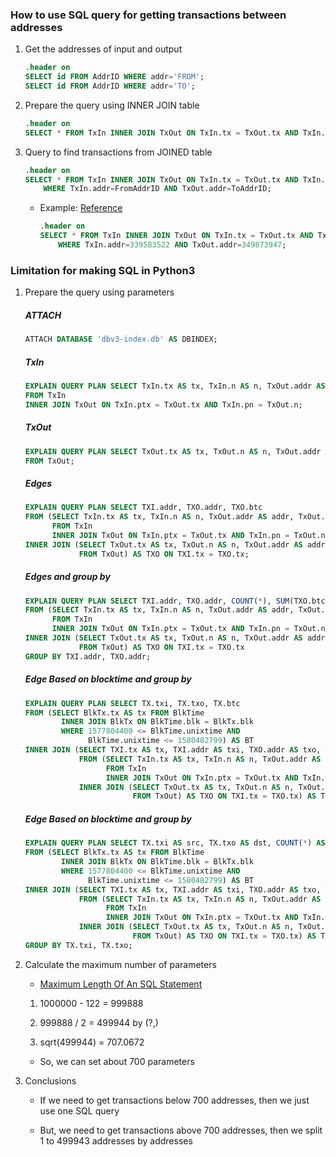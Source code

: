 ### How to use SQL query for getting transactions between addresses

1. Get the addresses of input and output

    ```sql
    .header on
    SELECT id FROM AddrID WHERE addr='FROM';
    SELECT id FROM AddrID WHERE addr='TO';
    ```

2. Prepare the query using INNER JOIN table

    ```sql
    .header on
    SELECT * FROM TxIn INNER JOIN TxOut ON TxIn.tx = TxOut.tx AND TxIn.n = TxOut.n LIMIT 10;
    ```

3. Query to find transactions from JOINED table

    ```sql
    .header on
    SELECT * FROM TxIn INNER JOIN TxOut ON TxIn.tx = TxOut.tx AND TxIn.n = TxOut.n
        WHERE TxIn.addr=FromAddrID AND TxOut.addr=ToAddrID;
    ```

    - Example: [Reference](https://www.blockchain.com/btc/tx/677b67a894d2587c423976ed65131d5ea730d9bd164e7692beffc0441f40eebf)

        ```sql
        .header on
        SELECT * FROM TxIn INNER JOIN TxOut ON TxIn.tx = TxOut.tx AND TxIn.n = TxOut.n
            WHERE TxIn.addr=339583522 AND TxOut.addr=349873947;
        ```

### Limitation for making SQL in Python3

1. Prepare the query using parameters

    ##### ATTACH
    ```sql
    ATTACH DATABASE 'dbv3-index.db' AS DBINDEX;
    ```

    ##### TxIn
    ```sql
    EXPLAIN QUERY PLAN SELECT TxIn.tx AS tx, TxIn.n AS n, TxOut.addr AS addr, TxOut.btc AS btc
    FROM TxIn
    INNER JOIN TxOut ON TxIn.ptx = TxOut.tx AND TxIn.pn = TxOut.n;
    ```

    ##### TxOut
    ```sql
    EXPLAIN QUERY PLAN SELECT TxOut.tx AS tx, TxOut.n AS n, TxOut.addr AS addr, TxOut.btc AS btc
    FROM TxOut;
    ```

    ##### Edges
    ```sql
    EXPLAIN QUERY PLAN SELECT TXI.addr, TXO.addr, TXO.btc
    FROM (SELECT TxIn.tx AS tx, TxIn.n AS n, TxOut.addr AS addr, TxOut.btc AS btc
          FROM TxIn
          INNER JOIN TxOut ON TxIn.ptx = TxOut.tx AND TxIn.pn = TxOut.n) AS TXI
    INNER JOIN (SELECT TxOut.tx AS tx, TxOut.n AS n, TxOut.addr AS addr, TxOut.btc AS btc
                FROM TxOut) AS TXO ON TXI.tx = TXO.tx;
    ```

    ##### Edges and group by
    ```sql
    EXPLAIN QUERY PLAN SELECT TXI.addr, TXO.addr, COUNT(*), SUM(TXO.btc)
    FROM (SELECT TxIn.tx AS tx, TxIn.n AS n, TxOut.addr AS addr, TxOut.btc AS btc
          FROM TxIn
          INNER JOIN TxOut ON TxIn.ptx = TxOut.tx AND TxIn.pn = TxOut.n) AS TXI
    INNER JOIN (SELECT TxOut.tx AS tx, TxOut.n AS n, TxOut.addr AS addr, TxOut.btc AS btc
                FROM TxOut) AS TXO ON TXI.tx = TXO.tx
    GROUP BY TXI.addr, TXO.addr;
    ```

    ##### Edge Based on blocktime and group by
    ```sql
    EXPLAIN QUERY PLAN SELECT TX.txi, TX.txo, TX.btc
    FROM (SELECT BlkTx.tx AS tx FROM BlkTime
            INNER JOIN BlkTx ON BlkTime.blk = BlkTx.blk
            WHERE 1577804400 <= BlkTime.unixtime AND
                  BlkTime.unixtime <= 1580482799) AS BT
    INNER JOIN (SELECT TXI.tx AS tx, TXI.addr AS txi, TXO.addr AS txo, TXO.btc AS btc
                FROM (SELECT TxIn.tx AS tx, TxIn.n AS n, TxOut.addr AS addr, TxOut.btc AS btc
                      FROM TxIn
                      INNER JOIN TxOut ON TxIn.ptx = TxOut.tx AND TxIn.pn = TxOut.n) AS TXI
                INNER JOIN (SELECT TxOut.tx AS tx, TxOut.n AS n, TxOut.addr AS addr, TxOut.btc AS btc
                            FROM TxOut) AS TXO ON TXI.tx = TXO.tx) AS TX ON BT.tx = TX.tx;
    ```

    ##### Edge Based on blocktime and group by
    ```sql
    EXPLAIN QUERY PLAN SELECT TX.txi AS src, TX.txo AS dst, COUNT(*) AS cnt, SUM(TX.btc) AS btc
    FROM (SELECT BlkTx.tx AS tx FROM BlkTime
            INNER JOIN BlkTx ON BlkTime.blk = BlkTx.blk
            WHERE 1577804400 <= BlkTime.unixtime AND
                  BlkTime.unixtime <= 1580482799) AS BT
    INNER JOIN (SELECT TXI.tx AS tx, TXI.addr AS txi, TXO.addr AS txo, TXO.btc AS btc
                FROM (SELECT TxIn.tx AS tx, TxIn.n AS n, TxOut.addr AS addr, TxOut.btc AS btc
                      FROM TxIn
                      INNER JOIN TxOut ON TxIn.ptx = TxOut.tx AND TxIn.pn = TxOut.n) AS TXI
                INNER JOIN (SELECT TxOut.tx AS tx, TxOut.n AS n, TxOut.addr AS addr, TxOut.btc AS btc
                            FROM TxOut) AS TXO ON TXI.tx = TXO.tx) AS TX ON BT.tx = TX.tx
    GROUP BY TX.txi, TX.txo;
    ```

2. Calculate the maximum number of parameters

    - [Maximum Length Of An SQL Statement](https://www.sqlite.org/limits.html)

    1. 1000000 - 122 = 999888

    2. 999888 / 2 = 499944 by (?,)

    3. sqrt(499944) = 707.0672

    - So, we can set about 700 parameters

3. Conclusions

    - If we need to get transactions below 700 addresses, then we just use one SQL query

    - But, we need to get transactions above 700 addresses, then we split 1 to 499943 addresses by addresses
